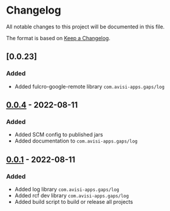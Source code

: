 # Changelog
All notable changes to this project will be documented in this file.

The format is based on [Keep a Changelog](https://keepachangelog.com/en/1.0.0/).

## [0.0.23]
### Added
- Added fulcro-google-remote library `com.avisi-apps.gaps/log`

## [0.0.4] - 2022-08-11
### Added
- Added SCM config to published jars
- Added documentation to `com.avisi-apps.gaps/log`

## [0.0.1] - 2022-08-11
### Added
- Added log library `com.avisi-apps.gaps/log`
- Added rcf dev library `com.avisi-apps.gaps/log`
- Added build script to build or release all projects

[Unreleased]: https://github.com/avisi-apps/gaps/compare/v0.0.4...HEAD
[0.0.1]: https://github.com/avisi-apps/gaps/releases/tag/v0.0.1
[0.0.4]: https://github.com/avisi-apps/gaps/releases/tag/v0.0.4

